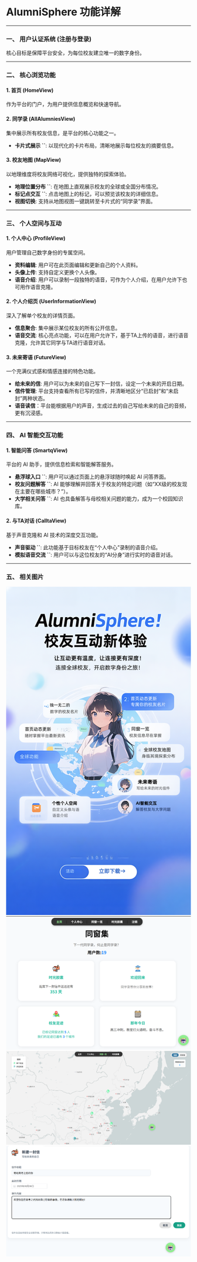 # AlumniSphere 功能详解

---

### **一、 用户认证系统 (注册与登录)**

核心目标是保障平台安全，为每位校友建立唯一的数字身份。

---

### **二、 核心浏览功能**

#### 1. 首页 (HomeView)

作为平台的门户，为用户提供信息概览和快速导航。

#### 2. 同学录 (AllAlumniesView)

集中展示所有校友信息，是平台的核心功能之一。

- **卡片式展示 ``**: 以现代化的卡片布局，清晰地展示每位校友的摘要信息。

#### 3. 校友地图 (MapView)

以地理维度将校友网络可视化，提供独特的探索体验。

- **地理位置分布 ``**: 在地图上直观展示校友的全球或全国分布情况。
- **标记点交互 ``**: 点击地图上的标记，可以预览该校友的详细信息。
- **视图切换**: 支持从地图视图一键跳转至卡片式的“同学录”界面。

---

### **三、 个人空间与互动**

#### 1. 个人中心 (ProfileView)

用户管理自己数字身份的专属空间。

- **资料编辑**: 用户可在此页面编辑和更新自己的个人资料。
- **头像上传**: 支持自定义更换个人头像。
- **语音介绍**: 用户可以录制一段独特的语音，可作为个人介绍，在用户允许下也可用作语音克隆。

#### 2. 个人介绍页 (UserInformationView)

深入了解单个校友的详情页面。

- **信息聚合**: 集中展示某位校友的所有公开信息。
- **语音交流**: 核心亮点功能，可以在用户允许下，基于TA上传的语音，进行语音克隆，允许其它同学与TA进行语音对话。

#### 3. 未来寄语 (FutureView)

一个充满仪式感和情感连接的特色功能。

- **给未来的信**: 用户可以为未来的自己写下一封信，设定一个未来的开启日期。
- **信件管理**: 平台支持查看所有已写的信件，并清晰地区分“已启封”和“未启封”两种状态。
- **语音读信**：平台能根据用户的声音，生成过去的自己写给未来的自己的音频，更有沉浸感。

---

### **四、 AI 智能交互功能**

#### 1. 智能问答 (SmartqView)

平台的 AI 助手，提供信息检索和智能解答服务。

- **悬浮球入口 ``**: 用户可以通过页面上的悬浮球随时唤起 AI 问答界面。
- **校友问题解答 ``**: AI 能够理解并回答关于校友的特定问题（如“XX级的校友现在主要在哪些城市？”）。
- **大学相关问答 ``**: AI 也具备解答与母校相关问题的能力，成为一个校园知识库。

#### 2. 与TA对话 (CalltaView)

基于声音克隆和 AI 技术的深度交互功能。

- **声音驱动 ``**: 此功能基于目标校友在“个人中心”录制的语音介绍。
- **模拟语音交流 ``**: 用户可以与这位校友的“AI分身”进行实时的语音对话。

---

### **五、 相关图片**

![Screenshot 1](img/5BFFE3E309F38A57FD0DE3D159123F23.png)
![Screenshot 2](img/E26D5F20CDACD7EE358F6F60A05A657F.png)
![Screenshot 3](img/547486076678AA12DE9686874730D458.png)
![Screenshot 4](img/D65B40A57C63E782454C10BE8F0A1FE2.png)
